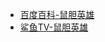 - [百度百科-鼠胆英雄](https://baike.baidu.com/item/%E9%BC%A0%E8%83%86%E8%8B%B1%E9%9B%84/20791869)
- [鲨鱼TV-鼠胆英雄](https://www.skrtv.com/play/mid/hanjZRH5RXn4Sh.html)
